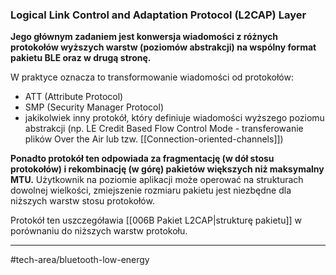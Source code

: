 ### Logical Link Control and Adaptation Protocol  (L2CAP) Layer
**Jego głównym zadaniem jest konwersja wiadomości z różnych protokołów wyższych warstw (poziomów abstrakcji) na wspólny format pakietu BLE oraz w drugą stronę.**

W praktyce oznacza to transformowanie wiadomości od protokołów:
- ATT (Attribute Protocol)
- SMP (Security Manager Protocol)
- jakikolwiek inny protokół, który definiuje wiadomości wyższego poziomu abstrakcji (np. LE Credit Based Flow Control Mode - transferowanie plików Over the Air lub tzw. [[Connection-oriented-channels]])


**Ponadto protokół ten odpowiada za fragmentację (w dół stosu protokołów) i rekombinację (w górę) pakietów większych niż maksymalny MTU.** Użytkownik na poziomie aplikacji może operować na strukturach dowolnej wielkości, zmiejszenie rozmiaru pakietu jest niezbędne dla niższych warstw stosu protokołów.

Protokół ten uszczegóławia [[006B Pakiet L2CAP|strukturę pakietu]] w porównaniu do niższych warstw protokołu.

---
#tech-area/bluetooth-low-energy 